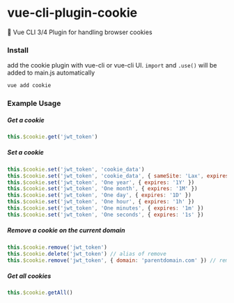 # vue-cli-plugin-cookie
🍪 Vue CLI 3/4 Plugin for handling browser cookies

### Install

add the cookie plugin with vue-cli or vue-cli UI. `import` and `.use()` will be added to main.js automatically
```sh
vue add cookie
```

### Example Usage

##### Get a cookie
```js
this.$cookie.get('jwt_token')
```

##### Set a cookie
```js
this.$cookie.set('jwt_token', 'cookie_data')
this.$cookie.set('jwt_token', 'cookie_data', { sameSite: 'Lax', expires: '1Y' }) // set SameSite to Lax, Expires to 1 year
this.$cookie.set('jwt_token', 'One year', { expires: '1Y' })
this.$cookie.set('jwt_token', 'One month', { expires: '1M' })
this.$cookie.set('jwt_token', 'One day', { expires: '1D' })
this.$cookie.set('jwt_token', 'One hour', { expires: '1h' })
this.$cookie.set('jwt_token', 'One minutes', { expires: '1m' })
this.$cookie.set('jwt_token', 'One seconds', { expires: '1s' })
```

##### Remove a cookie on the current domain
```js
this.$cookie.remove('jwt_token')
this.$cookie.delete('jwt_token') // alias of remove
this.$cookie.remove('jwt_token', { domain: 'parentdomain.com' }) // remove the parent domain's cookie
```

##### Get all cookies
```js
this.$cookie.getAll()
```
